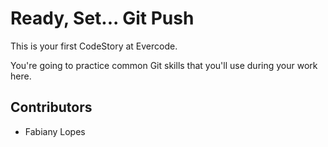 # Ready, Set... Git Push

This is your first CodeStory at Evercode.

You're going to practice common Git skills that you'll use during your work here.

## Contributors

- Fabiany Lopes
